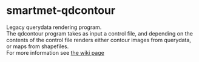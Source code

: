 # smartmet-qdcontour
Legacy querydata rendering program.  
The qdcontour program takes as input a control file, and depending on the contents of the control file renders either contour images from querydata, or maps from shapefiles.  
For more information see [the wiki page](https://github.com/fmidev/smartmet-qdcontour/wiki)
